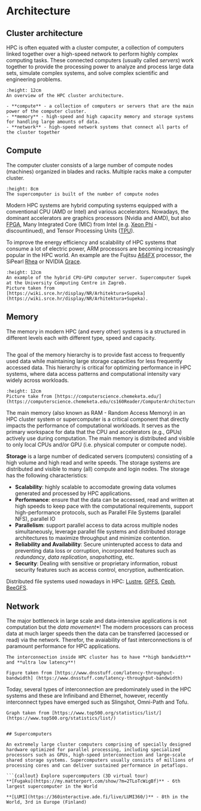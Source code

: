 # Architecture

## Cluster architecture

HPC is often equated with a cluster computer, a collection of computers linked together over a high-speed network to perform highly complex computing tasks. These connected computers (usually called *servers*) work together to provide the processing power to analyze and process large data sets, simulate complex systems, and solve complex scientific and engineering problems.


```{figure} ../img/architecture-shematic.png
:height: 12cm
An overview of the HPC cluster architecture.
```

```{callout} The main components of the HPC cluster
- **compute** - a collection of computers or servers that are the main power of the computer cluster.
- **memory** - high-speed and high capacity memory and storage systems for handling large amounts of data.
- **network** - high-speed network systems that connect all parts of the cluster together
```

<!--
```{figure} ../img/architecture-Raj.png
An overview of the HPC cluster architecture on the example the Raj HPC system at Marquette University.
Figure taken from [https://www.marquette.edu/high-performance-computing/architecture.php](https://www.marquette.edu/high-performance-computing/architecture.php)
```
-->



## Compute

The computer cluster consists of a large number of compute nodes (machines) organized in blades and racks. Multiple racks make a computer cluster.

```{figure} ../img/hpc-architecture.png
:height: 8cm
The supercomputer is built of the number of compute nodes
```

Modern HPC systems are hybrid computing systems equipped with a conventional CPU (AMD or Intel) and various accelerators. Nowadays, the dominant accelerators are graphics processors (Nvidia and AMD), but also [FPGA](https://simple.wikipedia.org/wiki/Field-programmable_gate_array), Many Integrated Core (MIC) from Intel (e.g. [Xeon Phi](https://en.wikipedia.org/wiki/Xeon_Phi) - discountinued), and Tensor Processing Units ([TPU](https://en.wikipedia.org/wiki/Tensor_Processing_Unit)).

To improve the energy efficiency and scalability of HPC systems that consume a lot of electric power, ARM processors are becoming increasingly popular in the HPC world. An example are the Fujitsu [A64FX](https://www.fujitsu.com/global/products/computing/servers/supercomputer/a64fx/) processor, the SiPearl [Rhea](https://sipearl.com/en) or NVIDIA [Grace](https://developer.nvidia.com/blog/nvidia-grace-cpu-superchip-architecture-in-depth/).

```{figure} ../img/supek-gpu-server.png
:height: 12cm
An example of the hybrid CPU-GPU computer server. Supercomputer Supek at the University Computing Centre in Zagreb.
Picture taken from [https://wiki.srce.hr/display/NR/Arhitektura+Supeka](https://wiki.srce.hr/display/NR/Arhitektura+Supeka).
```

## Memory

The memory in modern HPC (and every other) systems is a structured in different levels each with different type, speed and capacity. 

```{challenge} Do you know why there are multiple types and levels of memory?
```

The goal of the memory hierarchy is to provide fast access to frequently used data while maintaining large storage capacities for less frequently accessed data. This hierarchy is critical for optimizing performance in HPC systems, where data access patterns and computational intensity vary widely across workloads.

```{figure} ../img/Memory-Hierarchy.jpg
:height: 12cm
Picture take from [https://computerscience.chemeketa.edu/](https://computerscience.chemeketa.edu/cs160Reader/ComputerArchitecture/MemoryHeirarchy.html)
```

The main memory (also known as RAM - Random Access Memory) in an HPC cluster system or supercomputer is a critical component that directly impacts the performance of computational workloads. It serves as the primary workspace for data that the CPU and accelerators (e.g., GPUs) actively use during computation. The main memory is distributed and visible to only local CPUs and/or GPU (i.e. physical computer or compute node).

**Storage** is a large number of dedicated servers (computers) consisting of a high volume and high read and write speeds. The storage systems are distributed and visible to many (all) compute and login nodes. 
The storage has the following characteristics:
- **Scalability**: highly scalable to accomodate growing data volumes generated and processed by HPC applications.
- **Performance**: ensure that the data can be accessed, read and written at high speeds to keep pace with the computational requirements, support high-performance protocols, such as Parallel File Systems (parallel NFS), parallel IO
- **Parallelism**: support parallel access to data across multiple nodes simultaneously, leverage parallel file systems and distributed storage architectures to maximize throughput and minimize contention.
- **Reliability and Availability**: Secure uninterupted access to data and preventing data loss or corruption, incorporated features such as *redundancy*, *data replication*, *snapshotting*, etc.
- **Security**: Dealing with sensitive or proprietary information, robust security features such as access control, encryption, authentication.

Distributed file systems used nowadays in HPC: [Lustre](https://www.lustre.org/), [GPFS](https://www.ibm.com/docs/en/gpfs/4.1.0.4?topic=guide-introducing-general-parallel-file-s), [Ceph](https://docs.ceph.com/en/latest/start/intro/), [BeeGFS](https://www.beegfs.io/c/).

## Network

The major bottleneck in large scale and data-intensive applications is not computation but the *data movement**! The modern processors can process data at much larger speeds then the data can be transferred (accessed or read) via the network. Therefor, the avaiability of fast interconnections is of paramount performance for HPC applications. 

```{callout} HPC network   
The interconnection inside HPC cluster has to have **high bandwidth** and **ultra low latency**!
```

```{figure} ../img/latency-bandwidth.jpeg
Figure taken from [https://www.dnsstuff.com/latency-throughput-bandwidth] (https://www.dnsstuff.com/latency-throughput-bandwidth)
```

Today, several types of interconnection are predominately used in the HPC systems and these are Infiniband and Ethernet, however, recently interconnect types have emerged such as Slingshot, Omni-Path and Tofu.

```{figure} ../img/interconnect-system-share.png
Graph taken from [https://www.top500.org/statistics/list/](https://www.top500.org/statistics/list/)


## Supercomputers

An extremely large cluster computers comprising of specially designed hardware optimized for parallel processing, including specialized processors such as GPUs, high-speed interconnection and large-scale shared storage systems. Supercomputers usually consists of millions of processing cores and can deliver sustained performance in petaflops.

```{callout} Explore supercomputers (3D virtual tour)
**[Fugaku](https://my.matterport.com/show/?m=2TLoTcWigBf)** - 6th largest supercomputer in the World

**[LUMI](https://360interactive.ade.fi/live/LUMI360/)** - 8th in the World, 3rd in Europe (Finland)
```

<!--
## Types of HPC architecture

## Basic concepts

### Distributed memory system

### Shared memory system

### Bandwidth

### Latency
-->
